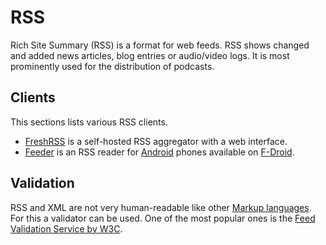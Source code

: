 # RSS

Rich Site Summary (RSS) is a format for web feeds.
RSS shows changed and added news articles, blog entries or audio/video logs.
It is most prominently used for the distribution of podcasts.

## Clients

This sections lists various RSS clients.

- [FreshRSS](/wiki/freshrss.md) is a self-hosted RSS aggregator with a web interface.
- [Feeder](https://f-droid.org/de/packages/com.nononsenseapps.feeder/) is an RSS reader for
  [Android](/wiki/android.md) phones available on [F-Droid](/wiki/android/f-droid.md).

## Validation

RSS and XML are not very human-readable like other [Markup languages](/wiki/markup_language.md).
For this a validator can be used.
One of the most popular ones is the
[Feed Validation Service by W3C](https://validator.w3.org/feed/#validate_by_input).
